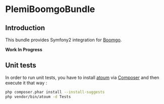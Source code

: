 PlemiBoomgoBundle
=================

Introduction
------------

This bundle provides Symfony2 integration for [Boomgo](https://github.com/Retentio/Boomgo).

**Work In Progress**

Unit tests
----------

In order to run unit tests, you have to install [atoum](https://atoum.org) via [Composer](http://getcomposer.org/) and then execute it that way :

``` bash
php composer.phar install --install-suggests
php vendor/bin/atoum -d Tests
```

